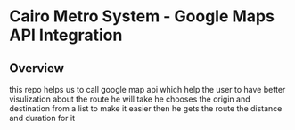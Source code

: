 # Cairo Metro System - Google Maps API Integration

## Overview

this repo helps us to call google map api 
which help the user to have better visulization about the route he will take 
he chooses the origin and destination from a list to make it easier then he gets  the route the distance and duration for it 
